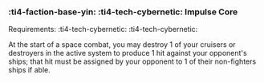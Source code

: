 ### :ti4-faction-base-yin: :ti4-tech-cybernetic: **Impulse Core**

Requirements: :ti4-tech-cybernetic: :ti4-tech-cybernetic:

At the start of a space combat, you may destroy 1 of your cruisers or destroyers in the active system to produce 1 hit against your opponent's ships; that hit must be assigned by your opponent to 1 of their non-fighters ships if able.
